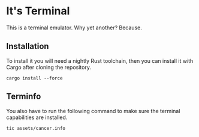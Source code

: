 It's Terminal
=============
This is a terminal emulator. Why yet another? Because.

Installation
------------
To install it you will need a nightly Rust toolchain, then you can install it
with Cargo after cloning the repository.

```shell
cargo install --force
```

Terminfo
--------
You also have to run the following command to make sure the terminal
capabilities are installed.

```shell
tic assets/cancer.info
```

